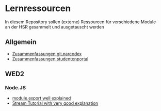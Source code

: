 # Lernressourcen

In diesem Repository sollen (externe) Ressourcen für verschiedene Module an der HSR gesammelt und ausgetauscht werden

## Allgemein

* [Zusammenfassungen git.narcodex](https://git.narcodex.ch/hsr/summaries/tree/master)
* [Zusammenfassungen studentenportal](https://studentenportal.ch/dokumente/)

## WED2

### Node.JS
* [module.export well explained](http://www.hacksparrow.com/node-js-exports-vs-module-exports.html)
* [Stream Tutorial with very good explanation](https://www.tutorialspoint.com/nodejs/nodejs_streams.htm)
